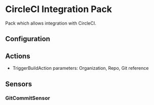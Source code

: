 # CircleCI Integration Pack

Pack which allows integration with CircleCI.

## Configuration

## Actions

* TriggerBuildAction
  parameters: Organization, Repo, Git reference

## Sensors

### GitCommitSensor
